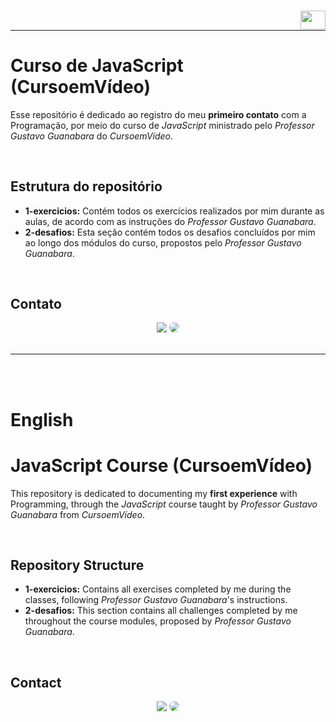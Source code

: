 ### [<img align="right" height="30" width="40" src="https://upload.wikimedia.org/wikipedia/en/thumb/a/ae/Flag_of_the_United_Kingdom.svg/1280px-Flag_of_the_United_Kingdom.svg.png" />](#english)
</br>

---

# Curso de JavaScript (CursoemVídeo)

Esse repositório é dedicado ao registro do meu **primeiro contato** com a Programação, por meio do curso de _JavaScript_ ministrado pelo _Professor Gustavo Guanabara_ do _CursoemVídeo_.

</br>

## Estrutura do repositório

- **1-exercicios:** Contém todos os exercícios realizados por mim durante as aulas, de acordo com as instruções do _Professor Gustavo Guanabara_.
- **2-desafios:** Esta seção contém todos os desafios concluídos por mim ao longo dos módulos do curso, propostos pelo _Professor Gustavo Guanabara_.
  
</br>

## Contato

<div align="center"> 
<a href = "mailto:alanisquintana.dev@gmail.com"> <img src="https://img.shields.io/badge/-Gmail-%23333?style=for-the-badge&logo=gmail&color=red&logoColor=white" target="_blank"></a>
<a href="https://www.linkedin.com/in/alanis-quintana/" target="_blank"><img src="https://img.shields.io/badge/-LinkedIn-%230077B5?style=for-the-badge&logo=linkedin&logoColor=white&labelColor=0077B5&logoWidth=20&logoHeight=20" style="border-radius: 30px" target="_blank"></a>
</div>

</br>

---

</br>
</br>

# English

# JavaScript Course (CursoemVídeo)

This repository is dedicated to documenting my **first experience** with Programming, through the _JavaScript_ course taught by _Professor Gustavo Guanabara_ from _CursoemVídeo_.

</br>

## Repository Structure

- **1-exercicios:** Contains all exercises completed by me during the classes, following _Professor Gustavo Guanabara_'s instructions.
- **2-desafios:** This section contains all challenges completed by me throughout the course modules, proposed by _Professor Gustavo Guanabara_.

</br>

## Contact

<div align="center"> 
<a href = "mailto:alanisquintana.dev@gmail.com"> <img src="https://img.shields.io/badge/-Gmail-%23333?style=for-the-badge&logo=gmail&color=red&logoColor=white" target="_blank"></a>
<a href="https://www.linkedin.com/in/alanis-quintana/" target="_blank"><img src="https://img.shields.io/badge/-LinkedIn-%230077B5?style=for-the-badge&logo=linkedin&logoColor=white&labelColor=0077B5&logoWidth=20&logoHeight=20" style="border-radius: 30px" target="_blank"></a>
</div>
  
</br>
